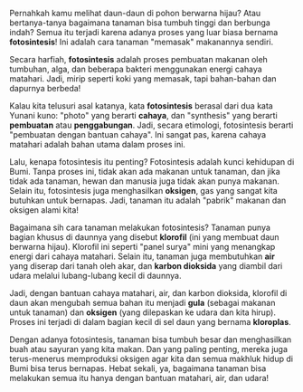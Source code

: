 Pernahkah kamu melihat daun-daun di pohon berwarna hijau? Atau bertanya-tanya bagaimana tanaman bisa tumbuh tinggi dan berbunga indah? Semua itu terjadi karena adanya proses yang luar biasa bernama **fotosintesis**! Ini adalah cara tanaman "memasak" makanannya sendiri.

Secara harfiah, **fotosintesis** adalah proses pembuatan makanan oleh tumbuhan, alga, dan beberapa bakteri menggunakan energi cahaya matahari. Jadi, mirip seperti koki yang memasak, tapi bahan-bahan dan dapurnya berbeda!

Kalau kita telusuri asal katanya, kata **fotosintesis** berasal dari dua kata Yunani kuno: "photo" yang berarti **cahaya**, dan "synthesis" yang berarti **pembuatan** atau **penggabungan**. Jadi, secara etimologi, fotosintesis berarti "pembuatan dengan bantuan cahaya". Ini sangat pas, karena cahaya matahari adalah bahan utama dalam proses ini.

Lalu, kenapa fotosintesis itu penting? Fotosintesis adalah kunci kehidupan di Bumi. Tanpa proses ini, tidak akan ada makanan untuk tanaman, dan jika tidak ada tanaman, hewan dan manusia juga tidak akan punya makanan. Selain itu, fotosintesis juga menghasilkan **oksigen**, gas yang sangat kita butuhkan untuk bernapas. Jadi, tanaman itu adalah "pabrik" makanan dan oksigen alami kita!

Bagaimana sih cara tanaman melakukan fotosintesis? Tanaman punya bagian khusus di daunnya yang disebut **klorofil** (ini yang membuat daun berwarna hijau). Klorofil ini seperti "panel surya" mini yang menangkap energi dari cahaya matahari. Selain itu, tanaman juga membutuhkan **air** yang diserap dari tanah oleh akar, dan **karbon dioksida** yang diambil dari udara melalui lubang-lubang kecil di daunnya.

Jadi, dengan bantuan cahaya matahari, air, dan karbon dioksida, klorofil di daun akan mengubah semua bahan itu menjadi **gula** (sebagai makanan untuk tanaman) dan **oksigen** (yang dilepaskan ke udara dan kita hirup). Proses ini terjadi di dalam bagian kecil di sel daun yang bernama **kloroplas**.

Dengan adanya fotosintesis, tanaman bisa tumbuh besar dan menghasilkan buah atau sayuran yang kita makan. Dan yang paling penting, mereka juga terus-menerus memproduksi oksigen agar kita dan semua makhluk hidup di Bumi bisa terus bernapas. Hebat sekali, ya, bagaimana tanaman bisa melakukan semua itu hanya dengan bantuan matahari, air, dan udara!